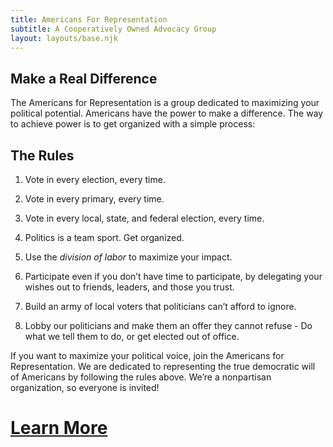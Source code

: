 ```yaml
---
title: Americans For Representation
subtitle: A Cooperatively Owned Advocacy Group
layout: layouts/base.njk
---
```



## Make a Real Difference 

The Americans for Representation is a group dedicated to maximizing your political potential. Americans have the power to make a difference. The way to achieve power is to get organized with a simple process:

## The Rules

1. Vote in every election, every time.

2. Vote in every primary, every time.

3. Vote in every local, state, and federal election, every time.

4. Politics is a team sport. Get organized.

5. Use the *division of labor* to maximize your impact.

6. Participate even if you don’t have time to participate, by delegating your wishes out to friends, leaders, and those you trust.

7. Build an army of local voters that politicians can’t afford to ignore.

8. Lobby our politicians and make them an offer they cannot refuse - Do what we tell them to do, or get elected out of office.


If you want to maximize your political voice, join the Americans for Representation. We are dedicated to representing the true democratic will of Americans by following the rules above. We’re a nonpartisan organization, so everyone is invited! 


# [Learn More](/learn)
